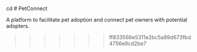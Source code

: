 cd # PetConnect

A platform to facilitate pet adoption and connect pet owners with potential adopters.

> > > > > > > ff833566e5311e2bc5a89d673fbd4756e9cd2be7
